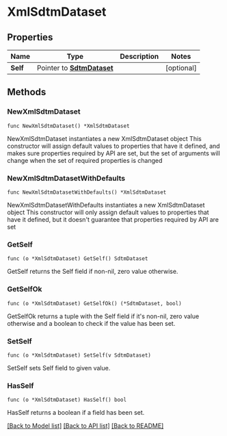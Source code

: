 # XmlSdtmDataset

## Properties

Name | Type | Description | Notes
------------ | ------------- | ------------- | -------------
**Self** | Pointer to [**SdtmDataset**](SdtmDataset.md) |  | [optional] 

## Methods

### NewXmlSdtmDataset

`func NewXmlSdtmDataset() *XmlSdtmDataset`

NewXmlSdtmDataset instantiates a new XmlSdtmDataset object
This constructor will assign default values to properties that have it defined,
and makes sure properties required by API are set, but the set of arguments
will change when the set of required properties is changed

### NewXmlSdtmDatasetWithDefaults

`func NewXmlSdtmDatasetWithDefaults() *XmlSdtmDataset`

NewXmlSdtmDatasetWithDefaults instantiates a new XmlSdtmDataset object
This constructor will only assign default values to properties that have it defined,
but it doesn't guarantee that properties required by API are set

### GetSelf

`func (o *XmlSdtmDataset) GetSelf() SdtmDataset`

GetSelf returns the Self field if non-nil, zero value otherwise.

### GetSelfOk

`func (o *XmlSdtmDataset) GetSelfOk() (*SdtmDataset, bool)`

GetSelfOk returns a tuple with the Self field if it's non-nil, zero value otherwise
and a boolean to check if the value has been set.

### SetSelf

`func (o *XmlSdtmDataset) SetSelf(v SdtmDataset)`

SetSelf sets Self field to given value.

### HasSelf

`func (o *XmlSdtmDataset) HasSelf() bool`

HasSelf returns a boolean if a field has been set.


[[Back to Model list]](../README.md#documentation-for-models) [[Back to API list]](../README.md#documentation-for-api-endpoints) [[Back to README]](../README.md)


